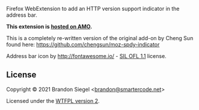Firefox WebExtension to add an HTTP version support indicator in the address bar.

**This extension is [hosted on AMO](https://addons.mozilla.org/en-US/firefox/addon/http2-indicator/).**

This is a completely re-written version of the original add-on by Cheng Sun found here: https://github.com/chengsun/moz-spdy-indicator

Address bar icon by http://fontawesome.io/ - [SIL OFL 1.1](http://scripts.sil.org/OFL) license.

## License

Copyright &copy; 2021 Brandon Siegel &lt;brandon@smartercode.net&gt;

Licensed under the [WTFPL version 2](http://www.wtfpl.net/txt/copying/).
